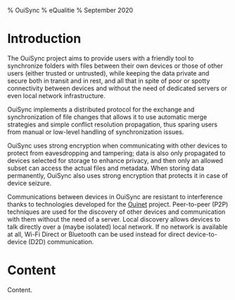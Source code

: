 % OuiSync
% eQualitie
% September 2020

# Introduction

The OuiSync project aims to provide users with a friendly tool to synchronize folders with files between their own devices or those of other users (either trusted or untrusted), while keeping the data private and secure both in transit and in rest, and all that in spite of poor or spotty connectivity between devices and without the need of dedicated servers or even local network infrastructure.

OuiSync implements a distributed protocol for the exchange and synchronization of file changes that allows it to use automatic merge strategies and simple conflict resolution propagation, thus sparing users from manual  or low-level handling of synchronization issues.

OuiSync uses strong encryption when communicating with other devices to protect from eavesdropping and tampering; data is also only propagated to devices selected for storage to enhance privacy, and then only an allowed subset can access the actual files and metadata. When storing data permanently, OuiSync also uses strong encryption that protects it in case of device seizure.

Communications between devices in OuiSync are resistant to interference thanks to technologies developed for the [Ouinet][] project. Peer-to-peer (P2P) techniques are used for the discovery of other devices and communication with them without the need of a server. Local discovery allows devices to talk directly over a (maybe isolated) local network. If no network is available at all, Wi-Fi Direct or Bluetooth can be used instead for direct device-to-device (D2D) communication.

[Ouinet]: https://github.com/equalitie/ouinet/

# Content

Content.
